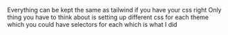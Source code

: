 Everything can be kept the same as tailwind if you have your css right
Only thing you have to think about is setting up different css for each theme which you could have selectors for each which is what I did
